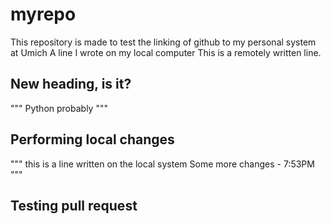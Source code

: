 # myrepo
This repository is made to test the linking of github to my personal system at Umich
A line I wrote on my local computer
 This is a remotely written line.
 
 ## New heading, is it?
 """
 Python probably
 """
## Performing local changes
"""
this is a line written on the local system
Some more changes - 7:53PM
"""

## Testing pull request

